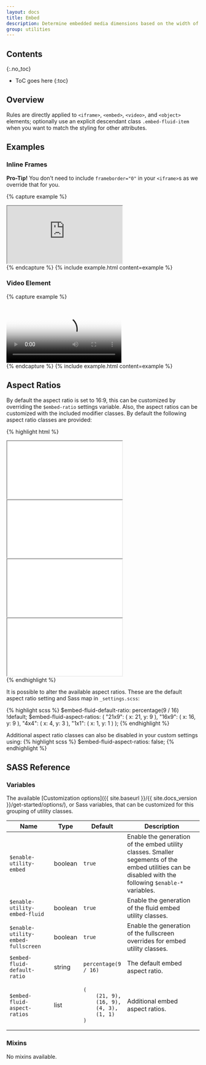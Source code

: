 ```yaml
---
layout: docs
title: Embed
description: Determine embedded media dimensions based on the width of their containing block by creating an intrinsic ratio that will scale on any device.
group: utilities
---
```


## Contents
{:.no_toc}

* ToC goes here
{:toc}

## Overview

Rules are directly applied to `<iframe>`, `<embed>`, `<video>`, and `<object>` elements; optionally use an explicit descendant class `.embed-fluid-item` when you want to match the styling for other attributes.

## Examples

### Inline Frames

**Pro-Tip!** You don't need to include `frameborder="0"` in your `<iframe>`s as we override that for you.

{% capture example %}
<div class="embed-fluid embed-fluid-16x9">
    <iframe class="embed-fluid-item" src="https://www.youtube.com/embed/MbGkL06EU90?rel=0" allowfullscreen></iframe>
</div>
{% endcapture %}
{% include example.html content=example %}

### Video Element

{% capture example %}
<div class="embed-fluid">
    <video poster="{{ site.baseurl }}/{{ site.docs_version }}/assets/video/niagara_falls.jpg" controls>
        <source src="{{ site.baseurl }}/{{ site.docs_version }}/assets/video/niagara_falls.mp4">
        <track src="{{ site.baseurl }}/{{ site.docs_version }}/assets/video/niagara_falls-en.vtt" label="English" kind="subtitles" srclang="en" default />
    </video>
</div>
{% endcapture %}
{% include example.html content=example %}

## Aspect Ratios

By default the aspect ratio is set to 16:9, this can be customized by overriding the `$embed-ratio` settings variable.  Also, the aspect ratios can be customized with the included modifier classes. By default the following aspect ratio classes are provided:

{% highlight html %}
<!-- 21:9 aspect ratio -->
<div class="embed-fluid embed-fluid-21x9">
  <iframe class="embed-fluid-item" src="..."></iframe>
</div>

<!-- 16:9 aspect ratio -->
<div class="embed-fluid embed-fluid-16x9">
  <iframe class="embed-fluid-item" src="..."></iframe>
</div>

<!-- 4:3 aspect ratio -->
<div class="embed-fluid embed-fluid-4x3">
  <iframe class="embed-fluid-item" src="..."></iframe>
</div>

<!-- 1:1 aspect ratio -->
<div class="embed-fluid embed-fluid-1x1">
  <iframe class="embed-fluid-item" src="..."></iframe>
</div>
{% endhighlight %}

It is possible to alter the available aspect ratios. These are the default aspect ratio setting and Sass map in `_settings.scss`:

{% highlight scss %}
$embed-fluid-default-ratio: percentage(9 / 16) !default;
$embed-fluid-aspect-ratios: (
    "21x9": (
        x: 21,
        y: 9
    ),
    "16x9": (
        x: 16,
        y: 9
    ),
    "4x4": (
        x: 4,
        y: 3
    ),
    "1x1": (
        x: 1,
        y: 1
    )
);
{% endhighlight %}

Additional aspect ratio classes can also be disabled in your custom settings using:
{% highlight scss %}
$embed-fluid-aspect-ratios: false;
{% endhighlight %}

## SASS Reference

### Variables

The available [Customization options]({{ site.baseurl }}/{{ site.docs_version }}/get-started/options/), or Sass variables, that can be customized for this grouping of utility classes.

<div class="table-scroll">
    <table class="table table-bordered table-striped">
        <thead>
            <tr>
                <th style="width: 100px;">Name</th>
                <th style="width: 50px;">Type</th>
                <th style="width: 50px;">Default</th>
                <th>Description</th>
            </tr>
        </thead>
        <tbody>
            <tr>
                <td><code>$enable-utility-embed</code></td>
                <td>boolean</td>
                <td><code>true</code></td>
                <td>
                    Enable the generation of the embed utility classes.
                    Smaller segements of the embed utilities can be disabled with the following <code>$enable-*</code> variables.
                </td>
            </tr>
            <tr>
                <td><code>$enable-utility-embed-fluid</code></td>
                <td>boolean</td>
                <td><code>true</code></td>
                <td>
                    Enable the generation of the fluid embed utility classes.
                </td>
            </tr>
            <tr>
                <td><code>$enable-utility-embed-fullscreen</code></td>
                <td>boolean</td>
                <td><code>true</code></td>
                <td>
                    Enable the generation of the fullscreen overrides for embed utility classes.
                </td>
            </tr>
            <tr>
                <td><code>$embed-fluid-default-ratio</code></td>
                <td>string</td>
                <td><code>percentage(9 / 16)</code></td>
                <td>
                    The default embed aspect ratio.
                </td>
            </tr>
            <tr>
                <td><code>$embed-fluid-aspect-ratios</code></td>
                <td>list</td>
                <td><pre><code>(
    (21, 9),
    (16, 9),
    (4, 3),
    (1, 1)
)</code></pre>
                </td>
                <td>
                    Additional embed aspect ratios.
                </td>
            </tr>
        </tbody>
    </table>
</div>

### Mixins

No mixins available.
